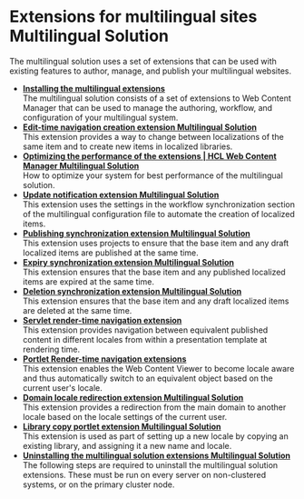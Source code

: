 # Extensions for multilingual sites Multilingual Solution

The multilingual solution uses a set of extensions that can be used with existing features to author, manage, and publish your multilingual websites.

-   **[Installing the multilingual extensions](wcm_mls_install.md)**  
The multilingual solution consists of a set of extensions to Web Content Manager that can be used to manage the authoring, workflow, and configuration of your multilingual system.
-   **[Edit-time navigation creation extension Multilingual Solution](wcm_mls_ext_nav.md)**  
This extension provides a way to change between localizations of the same item and to create new items in localized libraries.
-   **[Optimizing the performance of the extensions \| HCL Web Content Manager Multilingual Solution](wcm_mls_optimize.md)**  
How to optimize your system for best performance of the multilingual solution.
-   **[Update notification extension Multilingual Solution](wcm_mls_ext_update.md)**  
This extension uses the settings in the workflow synchronization section of the multilingual configuration file to automate the creation of localized items.
-   **[Publishing synchronization extension Multilingual Solution](wcm_mls_ext_publish.md)**  
This extension uses projects to ensure that the base item and any draft localized items are published at the same time.
-   **[Expiry synchronization extension Multilingual Solution](wcm_mls_ext_expire.md)**  
This extension ensures that the base item and any published localized items are expired at the same time.
-   **[Deletion synchronization extension Multilingual Solution](wcm_mls_ext_delete.md)**  
This extension ensures that the base item and any draft localized items are deleted at the same time.
-   **[Servlet render-time navigation extension](wcm_mls_ext_servlet.md)**  
This extension provides navigation between equivalent published content in different locales from within a presentation template at rendering time.
-   **[Portlet Render-time navigation extensions](wcm_mls_ext_portlet.md)**  
This extension enables the Web Content Viewer to become locale aware and thus automatically switch to an equivalent object based on the current user's locale.
-   **[Domain locale redirection extension Multilingual Solution](wcm_mls_ext_domain.md)**  
This extension provides a redirection from the main domain to another locale based on the locale settings of the current user.
-   **[Library copy portlet extension Multilingual Solution](wcm_mls_ext_library.md)**  
This extension is used as part of setting up a new locale by copying an existing library, and assigning it a new name and locale.
-   **[Uninstalling the multilingual solution extensions Multilingual Solution](wcm_mls_uninstall.md)**  
The following steps are required to uninstall the multilingual solution extensions. These must be run on every server on non-clustered systems, or on the primary cluster node.


